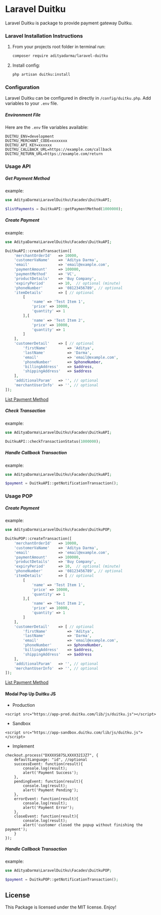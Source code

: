 # Laravel Duitku
Laravel Duitku is package to provide payment gateway Duitku.

### Laravel Installation Instructions
1. From your projects root folder in terminal run:

   ```bash
   composer require adityadarma/laravel-duitku
   ```

2. Install config:

   ```bash
   php artisan duitku:install
   ```

### Configuration
Laravel Duitku can be configured in directly in `/config/duitku.php`. Add variables to your `.env` file.


##### Environment File
Here are the `.env` file variables available:

```dotenv
DUITKU_ENV=development
DUITKU_MERCHANT_CODE=xxxxxxx
DUITKU_API_KEY=xxxxxx
DUITKU_CALLBACK_URL=https://example.com/callback
DUITKU_RETURN_URL=https://example.com/return
```

### Usage API

##### Get Payment Method
example:

```php
use AdityaDarma\LaravelDuitku\Facades\DuitkuAPI;

$listPayments = DuitkuAPI::getPaymentMethod(1000000);
```

##### Create Payment
example:

```php
use AdityaDarma\LaravelDuitku\Facades\DuitkuAPI;

DuitkuAPI::createTransaction([
    'merchantOrderId'   => 10000,
    'customerVaName'    => 'Aditya Darma',
    'email'             => 'email@example.com',
    'paymentAmount'     => 100000,
    'paymentMethod'     => 'VC',
    'productDetails'    => 'Buy Company',
    'expiryPeriod'      => 10,  // optional (minute)
    'phoneNumber'       => '08123456789', // optional
    'itemDetails'       => [ // optional
        [
            'name' => 'Test Item 1',
            'price' => 10000,
            'quantity' => 1
        ],[
            'name' => 'Test Item 2',
            'price' => 10000,
            'quantity' => 1
        ]
    ],
    'customerDetail'    => [ // optional
        'firstName'         => 'Aditya',
        'lastName'          => 'Darma',
        'email'             => 'email@example.com',
        'phoneNumber'       => $phoneNumber,
        'billingAddress'    => $address,
        'shippingAddress'   => $address
    ],
    'additionalParam'   => '', // optional
    'merchantUserInfo'  => '', // optional
]);
```
[List Payment Method](https://docs.duitku.com/api/id/#metode-pembayaran)

##### Check Transaction
example:

```php
use AdityaDarma\LaravelDuitku\Facades\DuitkuAPI;

DuitkuAPI::checkTransactionStatus(1000000);
```

##### Handle Callback Transaction
example:

```php
use AdityaDarma\LaravelDuitku\Facades\DuitkuAPI;

$payment = DuitkuAPI::getNotificationTransaction();
```

### Usage POP

##### Create Payment
example:

```php
use AdityaDarma\LaravelDuitku\Facades\DuitkuPOP;

DuitkuPOP::createTransaction([
    'merchantOrderId'   => 10000,
    'customerVaName'    => 'Aditya Darma',
    'email'             => 'email@example.com',
    'paymentAmount'     => 100000,
    'productDetails'    => 'Buy Company',
    'expiryPeriod'      => 10,  // optional (minute)
    'phoneNumber'       => '08123456789', // optional
    'itemDetails'       => [ // optional
        [
            'name' => 'Test Item 1',
            'price' => 10000,
            'quantity' => 1
        ],[
            'name' => 'Test Item 2',
            'price' => 10000,
            'quantity' => 1
        ]
    ],
    'customerDetail'    => [ // optional
        'firstName'         => 'Aditya',
        'lastName'          => 'Darma',
        'email'             => 'email@example.com',
        'phoneNumber'       => $phoneNumber,
        'billingAddress'    => $address,
        'shippingAddress'   => $address
    ],
    'additionalParam'   => '', // optional
    'merchantUserInfo'  => '', // optional
]);
```
[List Payment Method](https://docs.duitku.com/pop/id/?php#payment-method)

#### Modal Pop Up Duitku JS

* Production
```
<script src="https://app-prod.duitku.com/lib/js/duitku.js"></script>
```

* Sandbox
```
<script src="https://app-sandbox.duitku.com/lib/js/duitku.js"></script>
```

* Implement
```
checkout.process("DXXXXS875LXXXX32IJZ7", {
    defaultLanguage: "id", //optional
    successEvent: function(result){
        console.log(result);
        alert('Payment Success');
    },
    pendingEvent: function(result){
        console.log(result);
        alert('Payment Pending');
    },
    errorEvent: function(result){
        console.log(result);
        alert('Payment Error');
    },
    closeEvent: function(result){
        console.log(result);
        alert('customer closed the popup without finishing the payment');
    }
});
```

##### Handle Callback Transaction
example:

```php
use AdityaDarma\LaravelDuitku\Facades\DuitkuPOP;

$payment = DuitkuPOP::getNotificationTransaction();
```

## License

This Package is licensed under the MIT license. Enjoy!
